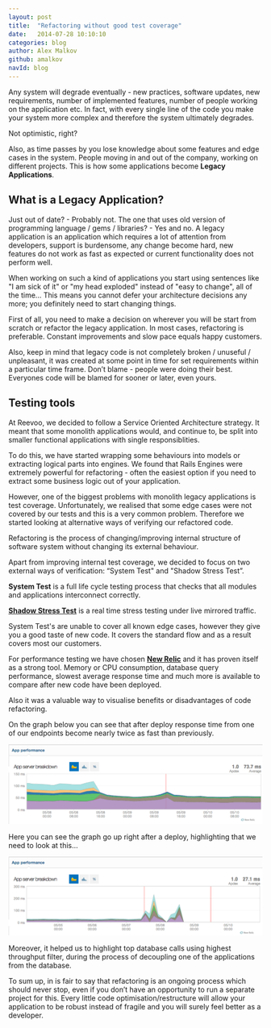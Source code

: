 ```yaml
---
layout: post
title:  "Refactoring without good test coverage"
date:   2014-07-28 10:10:10
categories: blog
author: Alex Malkov
github: amalkov
navId: blog
---
```


Any system will degrade eventually - new practices, software updates, new requirements, number of implemented features, number of people working on the application etc. In fact, with every single line of the code you make your system more complex and therefore the system ultimately degrades.

Not optimistic, right?

Also, as time passes by you lose knowledge about some features and edge cases in the system. People moving in and out of the company, working on different projects. This is how some applications become __Legacy Applications__.

What is a Legacy Application?
-----------------------------

Just out of date? - Probably not. The one that uses old version of programming language / gems / libraries? - Yes and no.
A legacy application is an application which requires a lot of attention from developers, support is burdensome, any change become hard, new features do not work as fast as expected or current functionality does not perform well.

When working on such a kind of applications you start using sentences like "I am sick of it" or "my head exploded" instead of "easy to change", all of the time...
This means you cannot defer your architecture decisions any more; you definitely need to start changing things.

First of all, you need to make a decision on wherever you will be start from scratch or refactor the legacy application.
In most cases, refactoring is preferable. Constant improvements and slow pace equals happy customers.

Also, keep in mind that legacy code is not completely broken / unuseful / unpleasant, it was created at some point in time for set requirements within a particular time frame. Don’t blame - people were doing their best. Everyones code will be blamed for sooner or later, even yours.

## Testing tools

At Reevoo, we decided to follow a Service Oriented Architecture strategy. It meant that some monolith applications would, and continue to, be split into smaller functional applications with single responsiblities.

To do this, we have started wrapping some behaviours into models or extracting logical parts into engines.
We found that Rails Engines were extremely powerful for refactoring - often the easiest option if you need to extract some business logic out of your application.

However, one of the biggest problems with monolith legacy applications is test coverage.
Unfortunately, we realised that some edge cases were not covered by our tests and this is a very common problem.
Therefore we started looking at alternative ways of verifying our refactored code.

Refactoring is the process of changing/improving internal structure of software system without changing its external behaviour.

Apart from improving internal test coverage, we decided to focus on two external ways of verification: “System Test" and "Shadow Stress Test”.

**System Test** is a full life cycle testing process that checks that all modules and applications interconnect correctly.

**[Shadow Stress Test][shadow]** is a real time stress testing under live mirrored traffic.

System Test's are unable to cover all known edge cases, however they give you a good taste of new code. It covers the standard flow and as a result covers most our customers.

For performance testing we have chosen **[New Relic][newrelic]** and it has proven itself as a strong tool. Memory or CPU consumption, database query performance, slowest average response time and much more is available to compare after new code have been deployed.

Also it was a valuable way to visualise benefits or disadvantages of code refactoring.

On the graph below you can see that after deploy response time from one of our endpoints become nearly twice as fast than previously.

![Good case](/images/refactoring1.png)

Here you can see the graph go up right after a deploy, highlighting that we need to look at this...

![Bad case](/images/refactoring2.png)

Moreover, it helped us to highlight top database calls using highest throughput filter, during the process of decoupling one of the applications from the database.

To sum up, in is fair to say that refactoring is an ongoing process which should never stop, even if you don’t have an opportunity to run a separate project for this.
Every little code optimisation/restructure will allow your application to be robust instead of fragile and you will surely feel better as a developer.


[refactoring1]: /images/refactoring1.png
[refactoring2]: /images/refactoring2.png
[newrelic]: https://github.com/newrelic/rpm
[shadow]: /blog/2014/08/19/shadow-stress-test/

